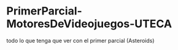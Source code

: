 # PrimerParcial-MotoresDeVideojuegos-UTECA
todo lo que tenga que ver con el primer parcial (Asteroids)
